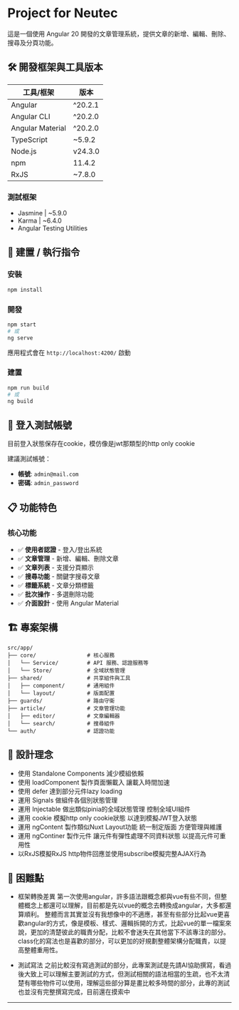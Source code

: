 # Project for Neutec

這是一個使用 Angular 20 開發的文章管理系統，提供文章的新增、編輯、刪除、搜尋及分頁功能。

## 🛠 開發框架與工具版本

| 工具/框架 | 版本 |
|-----------|------|
| Angular | ^20.2.1 |
| Angular CLI | ^20.2.0 |
| Angular Material | ^20.2.0 |
| TypeScript | ~5.9.2 |
| Node.js | v24.3.0 |
| npm | 11.4.2 |
| RxJS | ~7.8.0 |

### 測試框架
- Jasmine | ~5.9.0
- Karma | ~6.4.0
- Angular Testing Utilities

## 🚀 建置 / 執行指令

### 安裝
```bash
npm install
```

### 開發
```bash
npm start
# 或
ng serve
```
應用程式會在 `http://localhost:4200/` 啟動

### 建置
```bash
npm run build
# 或
ng build
```


## 🔐 登入測試帳號

目前登入狀態保存在cookie，模仿像是jwt那類型的http only cookie

建議測試帳號：
- **帳號**: `admin@mail.com`
- **密碼**: `admin_password`

## 📋 功能特色

### 核心功能
- ✅ **使用者認證** - 登入/登出系統
- ✅ **文章管理** - 新增、編輯、刪除文章
- ✅ **文章列表** - 支援分頁顯示
- ✅ **搜尋功能** - 關鍵字搜尋文章
- ✅ **標籤系統** - 文章分類標籤
- ✅ **批次操作** - 多選刪除功能
- ✅ **介面設計** - 使用 Angular Material


## 🏗 專案架構

```
src/app/
├── core/                # 核心服務
│   └── Service/         # API 服務、認證服務等
│   └── Store/           # 全域狀態管理
├── shared/              # 共享組件與工具
│   ├── component/       # 通用組件
│   └── layout/          # 版面配置
├── guards/              # 路由守衛
├── article/             # 文章管理功能
│   ├── editor/          # 文章編輯器
│   └── search/          # 搜尋組件
└── auth/                # 認證功能
```

## 🎯 設計理念

- 使用 Standalone Components 減少模組依賴
- 使用 loadComponent 製作頁面懶載入 讓載入時間加速
- 使用 defer 達到部分元件lazy loading
- 運用 Signals 做組件各個別狀態管理
- 運用 Injectable 做出類似pinia的全域狀態管理 控制全域UI組件
- 運用 cookie 模擬http only cookie狀態 以達到模擬JWT登入狀態
- 運用 ngContent 製作類似Nuxt Layout功能 統一制定版面 方便管理與維護
- 運用 ngContiner 製作元件 讓元件有彈性處理不同資料狀態 以提高元件可重用性
- 以RxJS模擬RxJS http物件回應並使用subscribe模擬完整AJAX行為

## 🚧 困難點

- 框架轉換差異
第一次使用angular，許多語法跟概念都與vue有些不同，但整體概念上都還可以理解，目前都是先以vue的概念去轉換成angular，大多都還算順利。
整體而言其實並沒有我想像中的不適應，甚至有些部分比起vue更喜歡angular的方式，像是模板、樣式、邏輯拆開的方式，比起vue的單一檔案來說，更加的清楚彼此的職責分配，比較不會迷失在其他當下不該專注的部分。class化的寫法也是喜歡的部分，可以更加的好規劃整體架構分配職責，以提高整體重用性。

- 測試寫法
之前比較沒有寫過測試的部分，此專案測試是先請AI協助撰寫，看過後大致上可以理解主要測試的方式，但測試相關的語法相當的生疏，也不太清楚有哪些物件可以使用，理解這些部分算是畫比較多時間的部分，此專的測試也並沒有完整撰寫完成，目前還在摸索中

---

